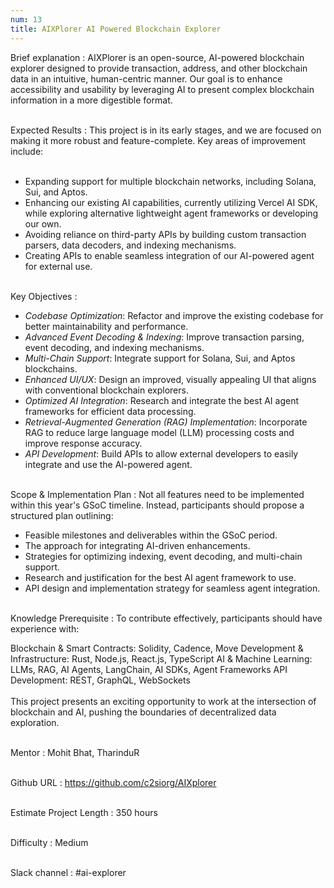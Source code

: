 ```yaml
---
num: 13
title: AIXPlorer AI Powered Blockchain Explorer
---
```


Brief explanation 
: AIXPlorer is an open-source, AI-powered blockchain explorer designed to provide transaction, address, and other blockchain data in an intuitive, human-centric manner. Our goal is to enhance accessibility and usability by leveraging AI to present complex blockchain information in a more digestible format.
<br><br>

Expected Results
: This project is in its early stages, and we are focused on making it more robust and feature-complete. Key areas of improvement include:
<br><br>
* Expanding support for multiple blockchain networks, including Solana, Sui, and Aptos.
* Enhancing our existing AI capabilities, currently utilizing Vercel AI SDK, while exploring alternative lightweight agent frameworks or developing our own.
* Avoiding reliance on third-party APIs by building custom transaction parsers, data decoders, and indexing mechanisms.
* Creating APIs to enable seamless integration of our AI-powered agent for external use.
<br><br>

Key Objectives
: 
* *Codebase Optimization*: Refactor and improve the existing codebase for better maintainability and performance.
* *Advanced Event Decoding & Indexing*: Improve transaction parsing, event decoding, and indexing mechanisms.
* *Multi-Chain Support*: Integrate support for Solana, Sui, and Aptos blockchains.
* *Enhanced UI/UX*: Design an improved, visually appealing UI that aligns with conventional blockchain explorers.
* *Optimized AI Integration*: Research and integrate the best AI agent frameworks for efficient data processing.
* *Retrieval-Augmented Generation (RAG) Implementation*: Incorporate RAG to reduce large language model (LLM) processing costs and improve response accuracy.
* *API Development*: Build APIs to allow external developers to easily integrate and use the AI-powered agent.
<br><br>

Scope & Implementation Plan
: Not all features need to be implemented within this year's GSoC timeline. Instead, participants should propose a structured plan outlining:
* Feasible milestones and deliverables within the GSoC period.
* The approach for integrating AI-driven enhancements.
* Strategies for optimizing indexing, event decoding, and multi-chain support.
* Research and justification for the best AI agent framework to use.
* API design and implementation strategy for seamless agent integration.
<br><br>

Knowledge Prerequisite
: To contribute effectively, participants should have experience with:

Blockchain & Smart Contracts: Solidity, Cadence, Move
Development & Infrastructure: Rust, Node.js, React.js, TypeScript
AI & Machine Learning: LLMs, RAG, AI Agents, LangChain, AI SDKs, Agent Frameworks
API Development: REST, GraphQL, WebSockets
<br><br>
This project presents an exciting opportunity to work at the intersection of blockchain and AI, pushing the boundaries of decentralized data exploration.
<br><br>

Mentor
: Mohit Bhat, TharinduR
<br><br>

Github URL
: <https://github.com/c2siorg/AIXplorer>
<br><br>

Estimate Project Length
: 350 hours
<br><br>

Difficulty
: Medium
<br><br>

Slack channel
: #ai-explorer
<br><br>
